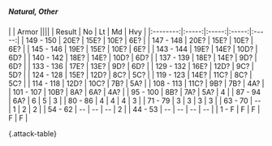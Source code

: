 ##### Natural, Other

|      |   Armor   ||||
|   Result   |   No   |   Lt   |   Md   |   Hvy   |
|:--------:|:-----:|:-----:|:-----:|:-----:|
| 149 - 150 | 20E? | 15E? | 10E? | 6E? |
| 147 - 148 | 20E? | 15E? | 10E? | 6E? |
| 145 - 146 | 19E? | 15E? | 10E? | 6E? |
| 143 - 144 | 19E? | 14E? | 10D? | 6D? |
| 140 - 142 | 18E? | 14E? | 10D? | 6D? |
| 137 - 139 | 18E? | 14E? | 9D? | 6D? |
| 133 - 136 | 17E? | 13E? | 9D? | 6D? |
| 129 - 132 | 16E? | 12D? | 9C? | 5D? |
| 124 - 128 | 15E? | 12D? | 8C? | 5C? |
| 119 - 123 | 14E? | 11C? | 8C? | 5C? |
| 114 - 118 | 12D? | 10C? | 7B? | 5A? |
| 108 - 113 | 11C? | 9B? | 7B? | 4A? |
| 101 - 107 | 10B? | 8A? | 6A? | 4A? |
| 95 - 100 | 8B? | 7A? | 5A? | 4 |
| 87 - 94 | 6A? | 6 | 5 | 3 |
| 80 - 86 | 4 | 4 | 4 | 3 |
| 71 - 79 | 3 | 3 | 3 | 3 |
| 63 - 70 | --  | 1 | 2 | 2 |
| 54 - 62 | --  | --  | --  | 2 |
| 44 - 53 | --  | --  | --  | --  |
| 1 - F | F | F | F | F |

{.attack-table}
